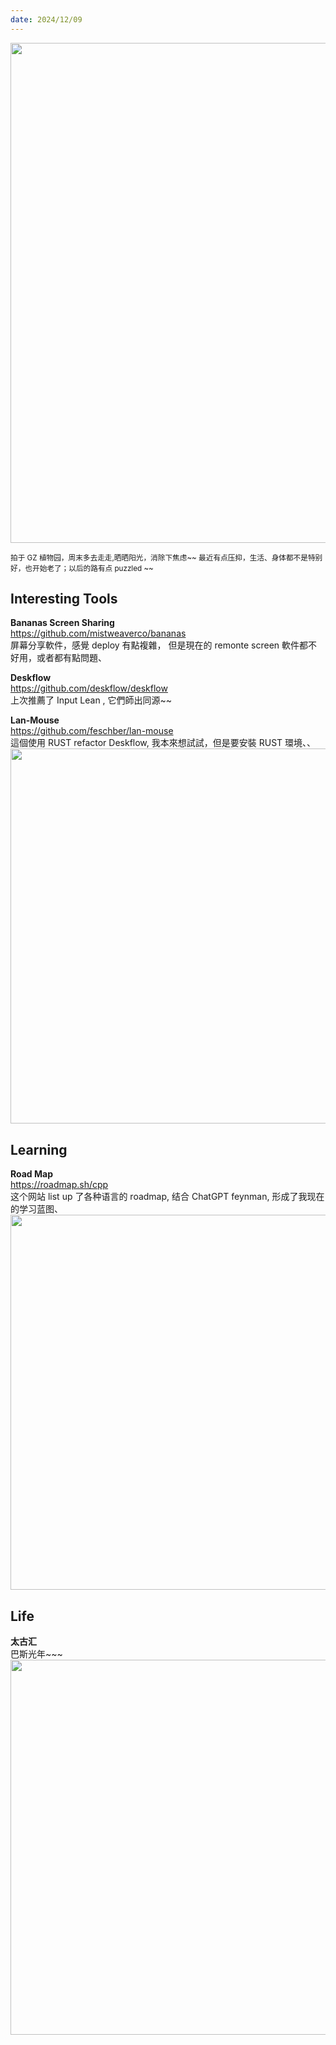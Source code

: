 ```yaml
---
date: 2024/12/09
---
```


<img src="https://gz-blog-storage-1252787757.cos.ap-guangzhou.myqcloud.com/weekly/2024/12/24header.jpg?imageMogr2/format/webp" width="800" />

<small>拍于 GZ 植物园，周末多去走走,晒晒阳光，消除下焦虑~~ 最近有点压抑，生活、身体都不是特别好，也开始老了；以后的路有点 puzzled ~~ </small>

## Interesting Tools

**Bananas Screen Sharing**  
<https://github.com/mistweaverco/bananas>  
屏幕分享軟件，感覺 deploy 有點複雜， 但是現在的 remonte screen 軟件都不好用，或者都有點問題、   

**Deskflow**  
<https://github.com/deskflow/deskflow>  
上次推薦了 Input Lean , 它們師出同源~~

**Lan-Mouse**  
<https://github.com/feschber/lan-mouse>  
這個使用 RUST refactor Deskflow, 我本來想試試，但是要安裝 RUST 環境、、
<img src="https://gz-blog-storage-1252787757.cos.ap-guangzhou.myqcloud.com/weekly/2024/12/24interestingtoolslanmouse.png?imageMogr2/format/webp" width="600" />

## Learning 

**Road Map**  
<https://roadmap.sh/cpp>  
这个网站 list up 了各种语言的 roadmap, 结合 ChatGPT feynman, 形成了我现在的学习蓝图、
<img src="https://gz-blog-storage-1252787757.cos.ap-guangzhou.myqcloud.com/weekly/2024/12/24learingincpproadmap.jpg?imageMogr2/format/webp" width="600" />

## Life

**太古汇**  
巴斯光年~~~  
<img src="https://gz-blog-storage-1252787757.cos.ap-guangzhou.myqcloud.com/weekly/2024/12/24lifelightyear.jpg?imageMogr2/format/webp" width="600" />
